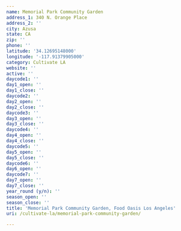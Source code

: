 ```yaml
---
name: Memorial Park Community Garden
address_1: 340 N. Orange Place
address_2: ''
city: Azusa
state: CA
zip: ''
phone: ''
latitude: '34.12695148000'
longitude: '-117.91379905000'
category: Cultivate LA
website: ''
active: ''
daycode1: ''
day1_open: ''
day1_close: ''
daycode2: ''
day2_open: ''
day2_close: ''
daycode3: ''
day3_open: ''
day3_close: ''
daycode4: ''
day4_open: ''
day4_close: ''
daycode5: ''
day5_open: ''
day5_close: ''
daycode6: ''
day6_open: ''
daycode7: ''
day7_open: ''
day7_close: ''
year_round (y/n): ''
season_open: ''
season_close: ''
title: 'Memorial Park Community Garden, Food Oasis Los Angeles'
uri: /cultivate-la/memorial-park-community-garden/

---
```

